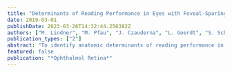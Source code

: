 ```yaml
---
title: "Determinants of Reading Performance in Eyes with Foveal-Sparing Geographic Atrophy"
date: 2019-03-01
publishDate: 2023-03-26T14:32:44.256382Z
authors: ["M. Lindner", "M. Pfau", "J. Czauderna", "L. Goerdt", "S. Schmitz-Valckenberg", "F. G. Holz", "M. Fleckenstein"]
publication_types: ["2"]
abstract: "To identify anatomic determinants of reading performance in eyes with foveal-sparing geographic atrophy (GA). Prospectively recruited, cross-sectional study, SIGHT (clinicaltrials.gov identifier, NCT02332343). Patients with foveal-sparing GA secondary to age-related macular degeneration (AMD). 2.4 lines in the smallest readable print size of an individual eye, was computed. The status of the M3R was determined as either free of atrophy or involved in the atrophic process, and the impact on reading was assessed. Radner reading score (logRAD) and reading speed (words per minute [wpm]). +73.08 wpm [IQR, 27.43-86.64 wpm] compared with the largest test sentence). The results indicate that a defined area on the retina that can be assessed by retinal imaging is required for unhindered reading in patients with foveal-sparing GA. The findings highlight that smaller test sentences can be read faster by patients with this AMD subphenotype. Our results allow prediction of reading impairment based on imaging parameters in clinical routine and may support establishing anatomic surrogate end points in clinical trials. Furthermore, the findings could be used to facilitate the adjustment of magnifying reading aids."
featured: false
publication: "*Ophthalmol Retina*"
---
```


